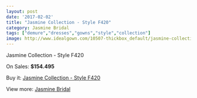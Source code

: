```yaml
---
layout: post
date: '2017-02-02'
title: "Jasmine Collection - Style F420"
category: Jasmine Bridal
tags: ["demure","dresses","gowns","style","collection"]
image: http://www.idealgown.com/10507-thickbox_default/jasmine-collection-style-f420.jpg
---
```

Jasmine Collection - Style F420

On Sales: **$154.495**
<a href="https://www.idealgown.com/en/jasmine-bridal/4318-jasmine-collection-style-f420.html"><amp-img layout="responsive" width="600" height="600" src="//www.idealgown.com/10507-thickbox_default/jasmine-collection-style-f420.jpg" alt="Jasmine Collection - Style F420 0" /></a>
<a href="https://www.idealgown.com/en/jasmine-bridal/4318-jasmine-collection-style-f420.html"><amp-img layout="responsive" width="600" height="600" src="//www.idealgown.com/10511-thickbox_default/jasmine-collection-style-f420.jpg" alt="Jasmine Collection - Style F420 1" /></a>
<a href="https://www.idealgown.com/en/jasmine-bridal/4318-jasmine-collection-style-f420.html"><amp-img layout="responsive" width="600" height="600" src="//www.idealgown.com/10510-thickbox_default/jasmine-collection-style-f420.jpg" alt="Jasmine Collection - Style F420 2" /></a>
<a href="https://www.idealgown.com/en/jasmine-bridal/4318-jasmine-collection-style-f420.html"><amp-img layout="responsive" width="600" height="600" src="//www.idealgown.com/10509-thickbox_default/jasmine-collection-style-f420.jpg" alt="Jasmine Collection - Style F420 3" /></a>
<a href="https://www.idealgown.com/en/jasmine-bridal/4318-jasmine-collection-style-f420.html"><amp-img layout="responsive" width="600" height="600" src="//www.idealgown.com/10508-thickbox_default/jasmine-collection-style-f420.jpg" alt="Jasmine Collection - Style F420 4" /></a>

Buy it: [Jasmine Collection - Style F420](https://www.idealgown.com/en/jasmine-bridal/4318-jasmine-collection-style-f420.html "Jasmine Collection - Style F420")

View more: [Jasmine Bridal](https://www.idealgown.com/en/50-jasmine-bridal "Jasmine Bridal")